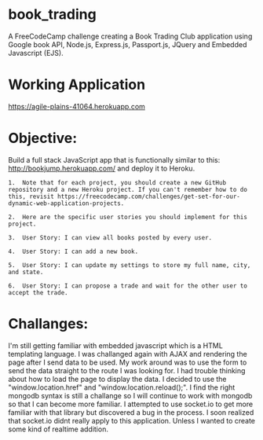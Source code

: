 # book_trading
A FreeCodeCamp challenge creating a Book Trading Club application using Google book API, Node.js, Express.js, Passport.js, JQuery and Embedded Javascript (EJS).

# Working Application
https://agile-plains-41064.herokuapp.com

# Objective:
Build a full stack JavaScript app that is functionally similar to this: http://bookjump.herokuapp.com/ and deploy it to Heroku.

	1.	Note that for each project, you should create a new GitHub repository and a new Heroku project. If you can't remember how to do this, revisit https://freecodecamp.com/challenges/get-set-for-our-dynamic-web-application-projects.
  
	2.	Here are the specific user stories you should implement for this project.
  
	3.	User Story: I can view all books posted by every user.
  
	4.	User Story: I can add a new book.
  
	5.	User Story: I can update my settings to store my full name, city, and state.
  
	6.	User Story: I can propose a trade and wait for the other user to accept the trade.

# Challanges:
I'm still getting familiar with embedded javascript which is a HTML templating language. I was challanged again with AJAX and rendering the page after I send data to be used. My work around was to use the form to send the data straight to the route I was looking for. 
I had trouble thinking about how to load the page to display the data. I decided to use the "window.location.href" and "window.location.reload();". 
I find the right mongodb syntax is still a challange so I will continue to work with mongodb so that I can become more familiar.
I attempted to use socket.io to get more familiar with that library but discovered a bug in the process. I soon realized that socket.io didnt really apply to this application. Unless I wanted to create some kind of realtime addition. 
